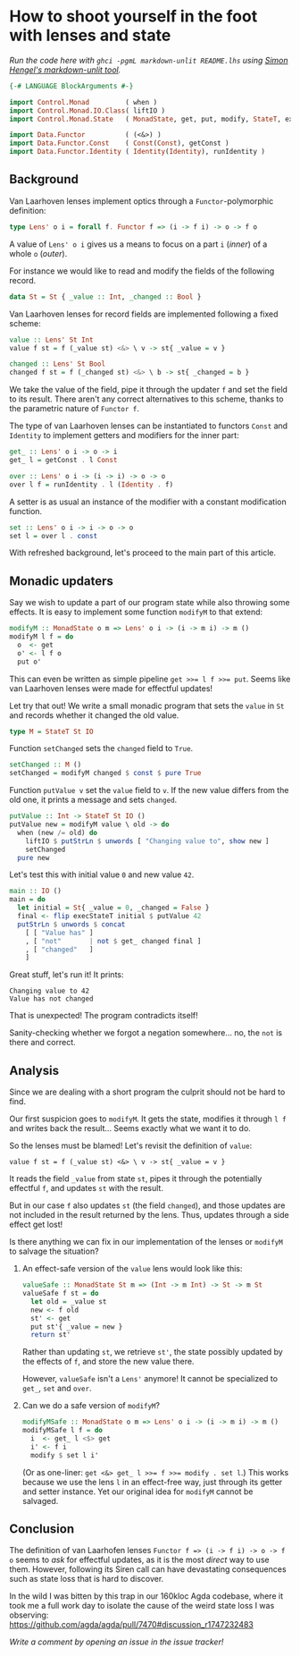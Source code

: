 How to shoot yourself in the foot with lenses and state
=======================================================

_Run the code here with `ghci -pgmL markdown-unlit README.lhs` using
[Simon Hengel's markdown-unlit tool](https://github.com/sol/markdown-unlit)._


```haskell
{-# LANGUAGE BlockArguments #-}

import Control.Monad         ( when )
import Control.Monad.IO.Class( liftIO )
import Control.Monad.State   ( MonadState, get, put, modify, StateT, execStateT )

import Data.Functor          ( (<&>) )
import Data.Functor.Const    ( Const(Const), getConst )
import Data.Functor.Identity ( Identity(Identity), runIdentity )
```

Background
----------

Van Laarhoven lenses implement optics through a `Functor`-polymorphic definition:
```haskell
type Lens' o i = forall f. Functor f => (i -> f i) -> o -> f o
```
A value of `Lens' o i` gives us a means to focus on a part `i` (_inner_) of a whole `o` (_outer_).

For instance we would like to read and modify the fields of the following record.
```haskell
data St = St { _value :: Int, _changed :: Bool }
```

Van Laarhoven lenses for record fields are implemented following a fixed scheme:
```haskell
value :: Lens' St Int
value f st = f (_value st) <&> \ v -> st{ _value = v }

changed :: Lens' St Bool
changed f st = f (_changed st) <&> \ b -> st{ _changed = b }
```
We take the value of the field, pipe it through the updater `f` and set the field to its result.
There aren't any correct alternatives to this scheme, thanks to the parametric nature of `Functor f`.

The type of van Laarhoven lenses can be instantiated to functors `Const` and `Identity` to
implement getters and modifiers for the inner part:
```haskell
get_ :: Lens' o i -> o -> i
get_ l = getConst . l Const

over :: Lens' o i -> (i -> i) -> o -> o
over l f = runIdentity . l (Identity . f)
```

A setter is as usual an instance of the modifier with a constant modification function.
```haskell
set :: Lens' o i -> i -> o -> o
set l = over l . const
```

With refreshed background, let's proceed to the main part of this article.

Monadic updaters
----------------

Say we wish to update a part of our program state while also throwing some effects.
It is easy to implement some function `modifyM` to that extend:
```haskell
modifyM :: MonadState o m => Lens' o i -> (i -> m i) -> m ()
modifyM l f = do
  o  <- get
  o' <- l f o
  put o'
```
This can even be written as simple pipeline `get >>= l f >>= put`.
Seems like van Laarhoven lenses were made for effectful updates!

Let try that out!
We write a small monadic program that sets the `value` in `St` and records whether it changed
the old value.
```haskell
type M = StateT St IO
```

Function `setChanged` sets the `changed` field to `True`.
```haskell
setChanged :: M ()
setChanged = modifyM changed $ const $ pure True
```

Function `putValue v` set the `value` field to `v`.
If the new value differs from the old one, it prints a message and sets `changed`.
```haskell
putValue :: Int -> StateT St IO ()
putValue new = modifyM value \ old -> do
  when (new /= old) do
    liftIO $ putStrLn $ unwords [ "Changing value to", show new ]
    setChanged
  pure new
```

Let's test this with initial value `0` and new value `42`.
```haskell
main :: IO ()
main = do
  let initial = St{ _value = 0, _changed = False }
  final <- flip execStateT initial $ putValue 42
  putStrLn $ unwords $ concat
    [ [ "Value has" ]
    , [ "not"       | not $ get_ changed final ]
    , [ "changed"   ]
    ]
```

Great stuff, let's run it!
It prints:
```
Changing value to 42
Value has not changed
```
That is unexpected!
The program contradicts itself!

Sanity-checking whether we forgot a negation somewhere... no, the `not` is there and correct.


Analysis
--------

Since we are dealing with a short program the culprit should not be hard to find.

Our first suspicion goes to `modifyM`.
It gets the state, modifies it through `l f` and writes back the result...
Seems exactly what we want it to do.

So the lenses must be blamed!  Let's revisit the definition of `value`:
```
value f st = f (_value st) <&> \ v -> st{ _value = v }
```
It reads the field `_value` from state `st`, pipes it through the potentially effectful `f`,
and updates `st` with the result.

But in our case `f` also updates `st` (the field `changed`), and those updates are not
included in the result returned by the lens.  Thus, updates through a side effect get lost!

Is there anything we can fix in our implementation of the lenses or `modifyM` to salvage the situation?

1. An effect-safe version of the `value` lens would look like this:
   ```haskell
   valueSafe :: MonadState St m => (Int -> m Int) -> St -> m St
   valueSafe f st = do
     let old = _value st
     new <- f old
     st' <- get
     put st'{ _value = new }
     return st'
   ```
   Rather than updating `st`, we retrieve `st'`, the state possibly updated by the effects of `f`,
   and store the new value there.

   However, `valueSafe` isn't a `Lens'` anymore!
   It cannot be specialized to `get_`, `set` and `over`.

2. Can we do a safe version of `modifyM`?
   ```haskell
   modifyMSafe :: MonadState o m => Lens' o i -> (i -> m i) -> m ()
   modifyMSafe l f = do
     i  <- get_ l <$> get
     i' <- f i
     modify $ set l i'
   ```
   (Or as one-liner: `get <&> get_ l >>= f >>= modify . set l`.)
   This works because we use the lens `l` in an effect-free way, just through its getter and setter instance.
   Yet our original idea for `modifyM` cannot be salvaged.

Conclusion
----------

The definition of van Laarhofen lenses `Functor f => (i -> f i) -> o -> f o` seems to _ask_ for effectful updates,
as it is the most _direct_ way to use them.
However, following its Siren call can have devastating consequences such as state loss that is hard to discover.

In the wild I was bitten by this trap in our 160kloc Agda codebase, where it took me a full work day to isolate the cause of the weird state loss I was observing: https://github.com/agda/agda/pull/7470#discussion_r1747232483

_Write a comment by opening an issue in the issue tracker!_
